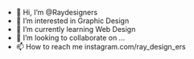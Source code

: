 - 👋 Hi, I’m @Raydesigners
- 👀 I’m interested in Graphic Design
- 🌱 I’m currently learning Web Design
- 💞️ I’m looking to collaborate on ...
- 📫 How to reach me instagram.com/ray_design_ers

<!---
Raydesigners/Raydesigners is a ✨ special ✨ repository because its `README.md` (this file) appears on your GitHub profile.
You can click the Preview link to take a look at your changes.
--->

